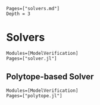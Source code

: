 ```@contents
Pages=["solvers.md"]
Depth = 3
```
# Solvers


```@autodocs
Modules=[ModelVerification]
Pages=["solver.jl"]
```

## Polytope-based Solver
```@autodocs
Modules=[ModelVerification]
Pages=["polytope.jl"]
```

